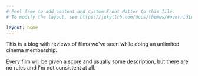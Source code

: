 ```yaml
---
# Feel free to add content and custom Front Matter to this file.
# To modify the layout, see https://jekyllrb.com/docs/themes/#overriding-theme-defaults

layout: home
---
```


This is a blog with reviews of films we've seen while doing an unlimited cinema membership.

Every film will be given a score and usually some description, but there are no rules and I'm not consistent at all.
